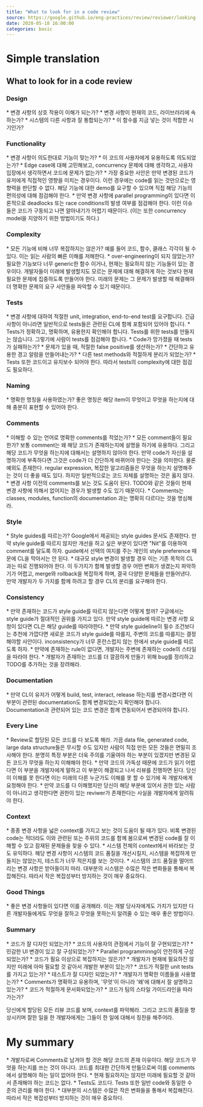 ```yaml
---
title: "What to look for in a code review"
source: https://google.github.io/eng-practices/review/reviewer/looking-for.html
date: 2020-05-18 16:00:00
categories: basic
---
```

<h1>Simple translation</h1>
<h2>What to look for in a code review</h2>
<h3>Design</h3>
* 변경 사항의 상호 작용이 이해가 되는가?
* 변경 사항이 현재의 코드, 라이브러리에 속하는가?
* 시스템의 다른 사항과 잘 통합되는가?
* 이 함수를 지금 넣는 것이 적합한 시기인가?

<h3>Functionality</h3>
* 변경 사항이 의도한대로 기능이 맞는가?
* 이 코드의 사용자에게 유용하도록 의도되었는가?
* Edge case에 대해 고민해보고, concurrency 문제에 대해 생각하고, 사용자 입장에서 생각하면서 코드에 문제가 없는가?
* 가장 중요한 사안은 만약 변경된 코드가 유저에게 직접적인 영향을 미치는 경우이다. 이런 경우에는 code를 읽는 것만으로는 영향력을 판단할 수 없다. 해당 기능에 대한 demo를 요구할 수 있으며 직접 해당 기능의 편의성에 대해 점검해야 한다.
* 만약 변경 사항에 parallel programming이 있다면 이론적으로 deadlocks 또는 race conditions의 발생 여부를 점검해야 한다. 이런 이슈들은 코드가 구동되고 나면 알아내기가 어렵기 때문이다. (이는 또한 concurrency model을 지양하기 위한 방법이기도 하다.)

<h3>Complexity</h3>
* 모든 기능에 비해 너무 복잡하지는 않은가? 예를 들어 코드, 함수, 클래스 각각이 될 수 있다. 이는 읽는 사람의 빠른 이해를 저해한다. 
* over-engineering이 되지 않았는가? 필요한 기능보다 너무 generic한 함수 이거나, 현재는 필요하지 않는 기능들이 있는 경우이다. 개발자들이 미래에 발생할지도 모르는 문제에 대해 해결하게 하는 것보다 현재 필요한 문제에 집중하도록 만들어야 한다. 미래의 문제는 그 문제가 발생할 때 해결해야 더 명확한 문제의 요구 사안들을 파악할 수 있기 때문이다.

<h3>Tests</h3>
* 변경 사항에 대하여 적절한 unit, integration, end-to-end test를 요구합니다. 긴급 사항이 아니라면 일반적으로 tests들은 관련된 CL에 함께 포함되어 있어야 합니다.
* Tests가 정확하고, 명확하며, 유용한지 확인해야 합니다. Tests를 위한 tests를 만들지는 않습니다. 그렇기에 사람이 tests를 점검해야 합니다.
* Code가 망가졌을 때 tests가 실패하는가?
* 문제가 있을 때, 적절한 false positive를 생산하는가?
* 간단하고 유용한 경고 알람을 만들어내는가?
* 다른 test methods와 적절하게 분리가 되었는가?
* Tests 또한 코드이고 유지보수 되어야 한다. 따라서 tests의 complexity에 대한 점검도 필요하다.

<h3>Naming</h3>
* 명확한 명칭을 사용하였는가? 좋은 명칭은 해당 item이 무엇이고 무엇을 하는지에 대해 충분히 표현할 수 있어야 한다. 

<h3>Comments</h3>
* 이해할 수 있는 언어로 명확한 comments를 적었는가?
* 모든 comment들이 필요한가? 보통 comment는 왜 해당 코드가 존재하는지에 설명을 하기에 유용하다. 그리고 해당 코드가 무엇을 하는지에 대해서는 설명하지 않아야 한다. 만약 code가 자신을 설명하기에 부족하다면 그것은 code가 더 간단하게 바뀌어야 한다는 것을 의미한다. 물론 예외도 존재한다. regular expression, 복잡한 알고리즘들은 무엇을 하는지 설명해주는 것이 더 좋을 때도 있다. 하지만 일반적으로는 코드 자체를 설명하는 것은 옳지 않다.
* 변경 사항 이전의 comments를 보는 것도 도움이 된다. TODO와 같은 것들이 현재 변경 사항에 의해서 없어지는 경우가 발생할 수도 있기 때문이다.
* Comments는 classes, modules, function의 documentation 과는 명확히 다르다는 것을 명심해라.

<h3>Style</h3>
* Style guides를 따르는가? Google에서 제공되는 style guides 문서도 존재한다. 만약 style guide를 따르지 않지만 개선을 하고 싶은 부분이 있다면 "Nit"를 이용하여 comment를 달도록 하자. guide에서 선택의 여지를 주는 개인의 style preference 때문에 CL을 막아서는 안 된다.
* 대규모 style 변경이 발생할 경우 이는 기존 목적의 CL과는 따로 진행되어야 한다. 이 두가지가 함께 발생할 경우 어떤 변화가 생겼는지 파악하기가 어렵고, merge와 rollback을 복잡하게 하며, 결국 다양한 문제들을 만들어낸다. 만약 개발자가 두 가지를 함께 하려고 할 경우 CL의 분리를 요구해야 한다.

<h3>Consistency</h3>
* 만약 존재하는 코드가 style guide를 따르지 않는다면 어떻게 할까? 구글에서는 style guide가 절대적인 권위를 가지고 있다. 만약 style guide에 따르는 변경 사항 요청이 있다면 CL은 해당 guide를 따라야한다.
* 만약 style guideline이 필수 조건보다는 추천에 가깝다면 새로운 코드가 style guide를 따를지, 주변의 코드를 따를지는 결정해야할 사안이다. inconsistency가 너무 혼란스럽지 않는 한에서 style guide를 따르도록 하자.
* 만약에 존재하는 rule이 없다면, 개발자는 주변에 존재하는 code의 스타일을 따라야 한다.
* 개발자가 존재하는 코드를 더 깔끔하게 만들기 위해 bug를 정리하고 TODO를 추가하는 것을 장려해라.

<h3>Documentation</h3>
* 만약 CL이 유저가 어떻게 build, test, interact, release 하는지를 변경시켰다면 이 부분이 관련된 documentation도 함께 변경되었는지 확인해야 합니다. Documentation과 관련되어 있는 코드 변경은 함께 연동되어서 변경되어야 합니다.

<h3>Every Line</h3>
* Review로 할당된 모든 코드를 다 보도록 해라. 가끔 data file, generated code, large data structure들은 무시할 수도 있지만 사람이 직접 만든 모든 것들은 면밀히 조사해야 한다. 분명히 특정 부분은 더욱 주의를 기울여야 하는 부분이 있겠지만 변경된 모든 코드가 무엇을 하는지 이해해야 한다. 
* 만약 코드의 가독성 때문에 코드가 읽기 어렵다면 이 부분을 개발자에게 말하고 이 부분이 해결되고 나서 리뷰를 진행하면 된다. 당신이 이해를 못 한다면 이는 미래의 다른 누군가도 이해를 못 할 수 있기에 꼭 개발자에게 요청해야 한다.
* 만약 코드를 다 이해했지만 당신이 해당 부분에 있어서 권한 있는 사람이 아니라고 생각한다면 권한이 있는 reviwer가 존재한다는 사실을 개발자에게 알려줘야 한다.

<h3>Context</h3>
* 종종 변경 사항을 넓은 context를 가지고 보는 것이 도움이 될 때가 있다. 비록 변경된 code는 적더라도 이와 관련된 또는 주위의 코드를 함께 봄으로써 변경된 code를 잘 이해할 수 있고 잠재된 문제들을 찾을 수 있다.
* 시스템 전체의 context에서 바라보는 것도 유익하다. 해당 변경 사항이 시스템의 코드 품질을 개선시킬지, 시스템을 복잡하게 만들지는 않았는지, 테스트가 너무 적은지를 보는 것이다. 
* 시스템의 코드 품질을 떨어뜨리는 변경 사항은 받아들이지 마라. 대부분의 시스템은 수많은 작은 변화들을 통해서 복잡해진다. 따라서 작은 복잡성부터 방지하는 것이 매우 중요하다.

<h3>Good Things</h3>
* 좋은 변경 사항들이 있다면 이를 공개해라. 이는 개발 당사자에게도 가치가 있지만 다른 개발자들에게도 무엇을 잘하고 무엇을 못하는지 알려줄 수 있는 매우 좋은 방법이다.

<h3>Summary</h3>
* 코드가 잘 디자인 되었는가?
* 코드의 사용자의 관점에서 기능이 잘 구현되었는가?
* 민감한 UI 변경이 있고 잘 구성되었는가?
* Parallel programminng이 안전하게 구성되었는가?
* 코드가 필요 이상으로 복잡하지는 않은가?
* 개발자가 현재에 필요하진 않지만 미래에 아마 필요할 것 같아서 개발한 부분이 있는가?
* 코드가 적절한 unit tests를 가지고 있는가?
* 테스트가 잘 디자인 되었는가?
* 개발자가 명확한 이름들을 사용했는가?
* Comments가 명확하고 유용하며, '무엇'이 아니라 '왜'에 대해서 잘 설명하고 있는가?
* 코드가 적절하게 문서화되었는가?
* 코드가 팀의 스타일 가이드라인을 따라가는가?

당신에게 할당된 모든 리뷰 코드를 보며, context를 파악해라. 그리고 코드의 품질을 향상시키며 잘한 일을 한 개발자에게는 그들이 한 일에 대해서 칭찬을 해주어라.

<h1>My summary</h1>
* 개발자로써 Comments로 남겨야 할 것은 해당 코드의 존재 이유이다. 해당 코드가 무엇을 하는지를 쓰는 것이 아니다. 코드를 최대한 간단하게 만듦으로써 이를 comments에서 설명해야 하는 일이 없어야 한다.
* 현재 필요하지는 않지만 미래에 필요할 것 같아서 존재해야 하는 코드는 없다.
* Tests도 코드다. Tests 또한 일반 code와 동일한 수준의 관리를 해야 한다.
* 대부분의 시스템은 수많은 작은 변화들을 통해서 복잡해진다. 따라서 작은 복잡성부터 방지하는 것이 매우 중요하다.